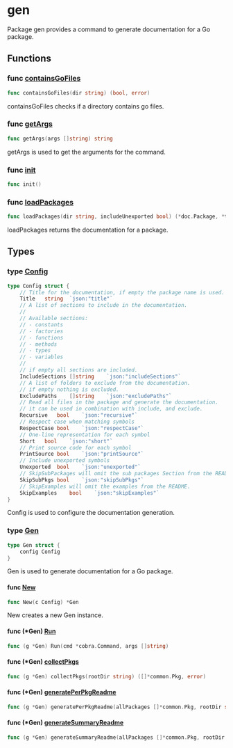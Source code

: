 # gen

Package gen provides a command to generate documentation for a Go package.

## Functions

### func [containsGoFiles](run.go#L73)

```go
func containsGoFiles(dir string) (bool, error)
```

containsGoFiles checks if a directory contains go files.

### func [getArgs](types.go#L318)

```go
func getArgs(args []string) string
```

getArgs is used to get the arguments for the command.

### func [init](run.go#L14)

```go
func init()
```

### func [loadPackages](run.go#L19)

```go
func loadPackages(dir string, includeUnexported bool) (*doc.Package, *token.FileSet, error)
```

loadPackages returns the documentation for a package.

## Types

### type [Config](types.go#L19)

```go
type Config struct {
	// Title for the documentation, if empty the package name is used.
	Title	string	`json:"title"`
	// A list of sections to include in the documentation.
	//
	// Available sections:
	// - constants
	// - factories
	// - functions
	// - methods
	// - types
	// - variables
	//
	// if empty all sections are included.
	IncludeSections	[]string	`json:"includeSections"`
	// A list of folders to exclude from the documentation.
	// if empty nothing is excluded.
	ExcludePaths	[]string	`json:"excludePaths"`
	// Read all files in the package and generate the documentation.
	// it can be used in combination with include, and exclude.
	Recursive	bool	`json:"recursive"`
	// Respect case when matching symbols
	RespectCase	bool	`json:"respectCase"`
	// One-line representation for each symbol
	Short	bool	`json:"short"`
	// Print source code for each symbol
	PrintSource	bool	`json:"printSource"`
	// Include unexported symbols
	Unexported	bool	`json:"unexported"`
	// SkipSubPackages will omit the sub packages Section from the README.
	SkipSubPkgs	bool	`json:"skipSubPkgs"`
	// SkipExamples will omit the examples from the README.
	SkipExamples	bool	`json:"skipExamples"`
}
```

Config is used to configure the documentation generation.

### type [Gen](types.go#L55)

```go
type Gen struct {
	config Config
}
```

Gen is used to generate documentation for a Go package.

#### func [New](types.go#L60)

```go
func New(c Config) *Gen
```

New creates a new Gen instance.

#### func (*Gen) [Run](types.go#L64)

```go
func (g *Gen) Run(cmd *cobra.Command, args []string)
```

#### func (*Gen) [collectPkgs](types.go#L101)

```go
func (g *Gen) collectPkgs(rootDir string) ([]*common.Pkg, error)
```

#### func (*Gen) [generatePerPkgReadme](types.go#L206)

```go
func (g *Gen) generatePerPkgReadme(allPackages []*common.Pkg, rootDir string, cfg Config)
```

#### func (*Gen) [generateSummaryReadme](types.go#L269)

```go
func (g *Gen) generateSummaryReadme(allPackages []*common.Pkg, rootDir string, cfg Config)
```
